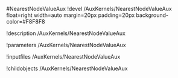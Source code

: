 <!-- MOOSE Object Documentation Stub: Remove this when content is added. -->
#NearestNodeValueAux
!devel /AuxKernels/NearestNodeValueAux float=right width=auto margin=20px padding=20px background-color=#F8F8F8

!description /AuxKernels/NearestNodeValueAux

!parameters /AuxKernels/NearestNodeValueAux

!inputfiles /AuxKernels/NearestNodeValueAux

!childobjects /AuxKernels/NearestNodeValueAux
